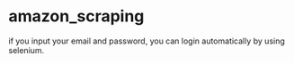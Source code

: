 # amazon_scraping
if you input your email and password, you can login automatically by using selenium.
